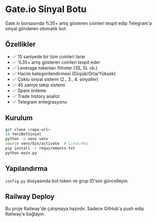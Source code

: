 # Gate.io Sinyal Botu

Gate.io borsasında %35+ artış gösteren coinleri tespit edip Telegram'a sinyal gönderen otomatik bot.

## Özellikler

- ✅ 15 saniyede bir tüm coinleri tarar
- ✅ %35+ artış gösteren coinleri tespit eder
- ✅ Leverage tokenları filtreler (3S, 5L vb.)
- ✅ Hacim kategorilendirmesi (Düşük/Orta/Yüksek)
- ✅ Çoklu sinyal sistemi (2., 3., 4. sinyaller)
- ✅ 45 saniye takip sistemi
- ✅ Spam önleme
- ✅ Trade history analizi
- ✅ Telegram entegrasyonu

## Kurulum

```bash
git clone <repo-url>
cd YeniBotSinyal
python -m venv venv
source venv/bin/activate  # Linux/Mac
pip install -r requirements.txt
python main.py
```

## Yapılandırma

`config.py` dosyasında bot token ve grup ID'sini güncelleyin.

## Railway Deploy

Bu proje Railway'de çalışmaya hazırdır. Sadece GitHub'a push edip Railway'e bağlayın.
